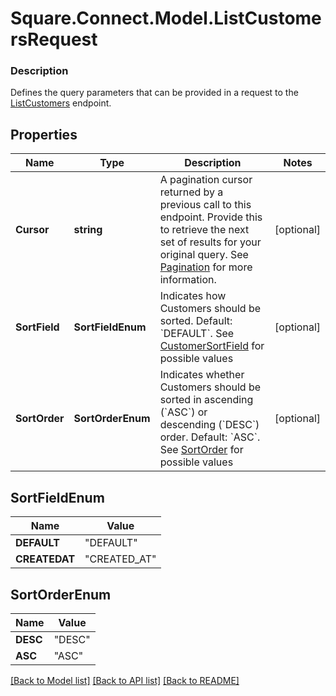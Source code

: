# Square.Connect.Model.ListCustomersRequest

### Description

Defines the query parameters that can be provided in a request to the [ListCustomers](#endpoint-listcustomers) endpoint.

## Properties

Name | Type | Description | Notes
------------ | ------------- | ------------- | -------------
**Cursor** | **string** | A pagination cursor returned by a previous call to this endpoint. Provide this to retrieve the next set of results for your original query.  See [Pagination](/basics/api101/pagination) for more information. | [optional] 
**SortField** | **SortFieldEnum** | Indicates how Customers should be sorted. Default: &#x60;DEFAULT&#x60;. See [CustomerSortField](#type-customersortfield) for possible values | [optional] 
**SortOrder** | **SortOrderEnum** | Indicates whether Customers should be sorted in ascending (&#x60;ASC&#x60;) or descending (&#x60;DESC&#x60;) order. Default: &#x60;ASC&#x60;. See [SortOrder](#type-sortorder) for possible values | [optional] 


## SortFieldEnum

Name | Value
------------ | -------------
**DEFAULT** | "DEFAULT"
**CREATEDAT** | "CREATED_AT"


## SortOrderEnum

Name | Value
------------ | -------------
**DESC** | "DESC"
**ASC** | "ASC"



[[Back to Model list]](../README.md#documentation-for-models) [[Back to API list]](../README.md#documentation-for-api-endpoints) [[Back to README]](../README.md)

